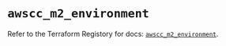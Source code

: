 # `awscc_m2_environment`

Refer to the Terraform Registory for docs: [`awscc_m2_environment`](https://registry.terraform.io/providers/hashicorp/awscc/0.70.0/docs/resources/m2_environment).
